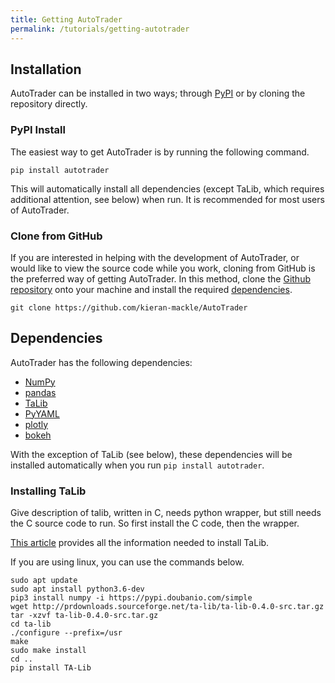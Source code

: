 ```yaml
---
title: Getting AutoTrader
permalink: /tutorials/getting-autotrader
---
```


## Installation

AutoTrader can be installed in two ways; through [PyPI](https://pypi.org/) or by cloning the repository directly.

### PyPI Install
The easiest way to get AutoTrader is by running the following command.

```
pip install autotrader
```

This will automatically install all dependencies (except TaLib, which requires additional attention, see below) when run.
It is recommended for most users of AutoTrader.


### Clone from GitHub
If you are interested in helping with the development of AutoTrader, or would like to view the source code while you 
work, cloning from GitHub is the preferred way of getting AutoTrader. In this method, clone the 
[Github repository](https://github.com/kieran-mackle/AutoTrader) onto your machine 
and install the required [dependencies](#dependencies).

```
git clone https://github.com/kieran-mackle/AutoTrader
```


## Dependencies

AutoTrader has the following dependencies:
- [NumPy](https://numpy.org/)
- [pandas](https://pandas.pydata.org/)
- [TaLib](https://mrjbq7.github.io/ta-lib/)
- [PyYAML](https://pypi.org/project/PyYAML/)
- [plotly](https://plotly.com/python/)
- [bokeh](https://bokeh.org/)

With the exception of TaLib (see below), these dependencies will be installed automatically when you
run `pip install autotrader`.


### Installing TaLib

Give description of talib, written in C, needs python wrapper, but still needs the C source code to run. So first install the C code, then the wrapper.  


[This article](https://www.programmersought.com/article/32601617503/)
provides all the information needed to install TaLib.

If you are using linux, you can use the commands below.

```
sudo apt update
sudo apt install python3.6-dev
pip3 install numpy -i https://pypi.doubanio.com/simple
wget http://prdownloads.sourceforge.net/ta-lib/ta-lib-0.4.0-src.tar.gz
tar -xzvf ta-lib-0.4.0-src.tar.gz
cd ta-lib
./configure --prefix=/usr
make
sudo make install
cd ..
pip install TA-Lib
```